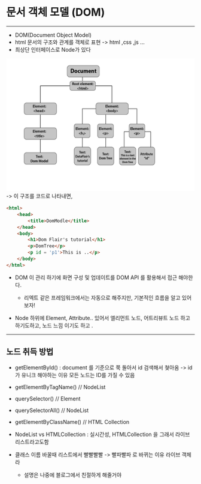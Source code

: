 # 문서 객체 모델 (DOM)

---

- DOM(Document Object Model)
- html 문서의 구조와 관계를 객체로 표현  -> html ,css ,js ... 
- 최상단 인터페이스로 Node가 있다

![domexample.png](domexample.png)
-> 이 구조를 코드로 나타내면, 
```html
<html>
	<head>
		<title>DomModle</title>
	</head>
	<body>
		<h1>Dom Flair's tutorial</h1>
		<p>DomTree</p>
		<p id = 'p1'>This is ..</p>
	</body>
</html>

```

- DOM 이 관리 하기에 화면 구성 및 업데이트를 DOM API 를 활용해서 접근 해야한다. 
  - 리엑트 같은 프레임워크에서는 자동으로 해주지만, 기본적인 흐름을 알고 있어보자!



- Node 하위에 Element, Attribute.. 있어서 엘리먼트 노드, 어트리뷰트 노드 하고 하기도하고, 노드 느낌 이기도 하고 . 



---

## 노드 취득 방법 

- getElementById() : document 를 기준으로 쭉 돌아서 id 검색해서 쳦아옴 -> id 가 유니크 해야하는 이유 
모든 노드는 ID를 가질 수 있음
- getElementByTagName() // NodeList
- querySelector() // Element
- querySelectorAll() // NodeList
- getElementByClassName() // HTML Collection



- NodeList vs HTMLCollection : 실시간성, HTMLCollection 을 그래서 라이브 리스트라고도함



- 클래스 이름 바꿀때 리스트에서 빨빨빨빨 -> 빨파빨파 로 바뀌는 이유 라이브 객체라 
  - 설명은 나중에 블로그에서 친절하게 해줄거야

